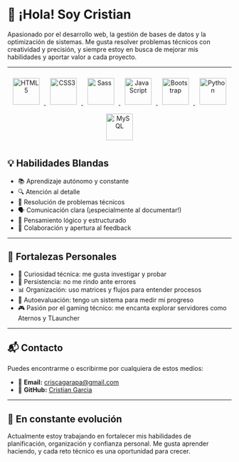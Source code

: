 # 👋 ¡Hola! Soy Cristian

Apasionado por el desarrollo web, la gestión de bases de datos y la optimización de sistemas. Me gusta resolver problemas técnicos con creatividad y precisión, y siempre estoy en busca de mejorar mis habilidades y aportar valor a cada proyecto.

---
<div align="center">

  <!-- HTML -->
  <a href="https://developer.mozilla.org/es/docs/Web/HTML" target="_blank">
    <img src="https://cdn.jsdelivr.net/gh/devicons/devicon/icons/html5/html5-original.svg" alt="HTML5" width="60" height="60" style="margin: 10px;"/>
  </a>

  <!-- CSS -->
  <a href="https://developer.mozilla.org/es/docs/Web/CSS" target="_blank">
    <img src="https://cdn.jsdelivr.net/gh/devicons/devicon/icons/css3/css3-original.svg" alt="CSS3" width="60" height="60" style="margin: 10px;"/>
  </a>

  <!-- CSS++ (estilo extendido con preprocesadores como Sass) -->
  <a href="https://sass-lang.com/" target="_blank">
    <img src="https://cdn.jsdelivr.net/gh/devicons/devicon/icons/sass/sass-original.svg" alt="Sass" width="60" height="60" style="margin: 10px;"/>
  </a>

  <!-- JavaScript -->
  <a href="https://developer.mozilla.org/es/docs/Web/JavaScript" target="_blank">
    <img src="https://cdn.jsdelivr.net/gh/devicons/devicon/icons/javascript/javascript-original.svg" alt="JavaScript" width="60" height="60" style="margin: 10px;"/>
  </a>

  <!-- Bootstrap -->
  <a href="https://getbootstrap.com/" target="_blank">
    <img src="https://cdn.jsdelivr.net/gh/devicons/devicon/icons/bootstrap/bootstrap-original.svg" alt="Bootstrap" width="60" height="60" style="margin: 10px;"/>
  </a>

  <!-- Python -->
  <a href="https://www.python.org/" target="_blank">
    <img src="https://cdn.jsdelivr.net/gh/devicons/devicon/icons/python/python-original.svg" alt="Python" width="60" height="60" style="margin: 10px;"/>
  </a>

  <!-- MySQL -->
  <a href="https://www.mysql.com/" target="_blank">
    <img src="https://cdn.jsdelivr.net/gh/devicons/devicon/icons/mysql/mysql-original.svg" alt="MySQL" width="60" height="60" style="margin: 10px;"/>
  </a>

</div>



## 💡 Habilidades Blandas

- 📚 Aprendizaje autónomo y constante
- 🔍 Atención al detalle
- 🧩 Resolución de problemas técnicos
- 🗣️ Comunicación clara (¡especialmente al documentar!)
- 🧠 Pensamiento lógico y estructurado
- 🤝 Colaboración y apertura al feedback

---

## 💪 Fortalezas Personales

- 🧭 Curiosidad técnica: me gusta investigar y probar
- 🔧 Persistencia: no me rindo ante errores
- 📊 Organización: uso matrices y flujos para entender procesos
- 🧠 Autoevaluación: tengo un sistema para medir mi progreso
- 🎮 Pasión por el gaming técnico: me encanta explorar servidores como Aternos y TLauncher


---

## 📬 Contacto

Puedes encontrarme o escribirme por cualquiera de estos medios:

- 📧 **Email:** criscagarapa@gmail.com
- 🐙 **GitHub:** [Cristian Garcia](https://github.com/CristianGa27)  


---

## 🌱 En constante evolución

Actualmente estoy trabajando en fortalecer mis habilidades de planificación, organización y confianza personal. Me gusta aprender haciendo, y cada reto técnico es una oportunidad para crecer.
